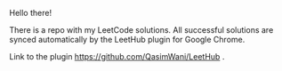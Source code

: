 Hello there!

There is a repo with my LeetCode solutions. All successful solutions are synced automatically by the LeetHub plugin for Google Chrome.


Link to the plugin https://github.com/QasimWani/LeetHub .
